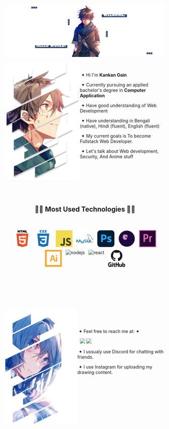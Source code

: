 <img src="./assets/images/herobanner.png">

<br>

<div>
 <div>
  <img src="./assets/images/haruhiro.png" align="left">
  <p align="right">

   &nbsp;
    
   &nbsp;&#10022; Hi I'm **Kankan Gain**

   &nbsp;&#10022; Currently pursuing an applied bachelor's degree in **Computer Application**

   &nbsp;&#10022; Have good understanding of Web Development

   &nbsp;&#10022; Have understanding in Bengali (native), Hindi (fluent), English (fluent)

   &nbsp;&#10022; My current goals is To become Fullstack Web Developer.
   
   &nbsp;&#10022; Let's talk about Web development, Security, And Anime stuff
   
  </p>
 </div>
</div>

<br><br><br><br><br><br>
<h2 align="center">🧑‍💻 Most Used Technologies 🧑‍💻</h2>
<br>
<p align="center">
    <img src="https://github.com/devicons/devicon/blob/v2.16.0/icons/html5/html5-original-wordmark.svg" alt="Html5" width="54" height="54" style="vertical-align:top; margin:4px;">
    <img src="https://github.com/devicons/devicon/blob/v2.16.0/icons/css3/css3-plain-wordmark.svg" alt="CSS3" width="54" height="54" style="vertical-align:top; margin:4px;">
    <img src="https://github.com/devicons/devicon/blob/v2.16.0/icons/javascript/javascript-original.svg" alt="Js" width="54" height="54" style="vertical-align:top; margin:4px;">
    <img src="https://github.com/devicons/devicon/blob/v2.16.0/icons/mysql/mysql-plain-wordmark.svg" alt="Mysql" width="54" height="54" style="vertical-align:top; margin:4px;">
    <img src="https://github.com/devicons/devicon/blob/v2.16.0/icons/photoshop/photoshop-original.svg" alt="Photoshop" width="54" height="54" style="vertical-align:top; margin:4px;">
    <img src="https://github.com/devicons/devicon/blob/v2.16.0/icons/aftereffects/aftereffects-original.svg" alt="AfterEffects" width="54" height="54" style="vertical-align:top; margin:4px;">
    <img src="https://github.com/devicons/devicon/blob/v2.16.0/icons/premierepro/premierepro-original.svg" alt="Premierpro" width="54" height="54" style="vertical-align:top; margin:4px;">
    <img src="https://github.com/devicons/devicon/blob/v2.16.0/icons/illustrator/illustrator-line.svg" alt="Illustrator" width="54" height="54" style="vertical-align:top; margin:4px;">
    <img src="https://cdn.jsdelivr.net/gh/devicons/devicon/icons/nodejs/nodejs-original.svg" alt="nodejs" width="54" height="54" style="vertical-align:top; margin:4px;">
    <img src="https://cdn.jsdelivr.net/gh/devicons/devicon/icons/react/react-original.svg" alt="react" width="54" height="54" style="vertical-align:top; margin:4px;">
    <img src="https://github.com/devicons/devicon/blob/v2.16.0/icons/github/github-original-wordmark.svg" alt="Github" width="54" height="54" style="vertical-align:top; margin:4px;">
</p>
<h2></h2>
<br><br><br><br><br>

<div>
 <div>
  <img src="./assets/images/mary.png" align="left">
  <p align="right">

   &nbsp;
   
   &nbsp;
    
   &nbsp;&#10022; Feel free to reach me at: &#10022;

   &nbsp; 
   <a href="https://discord.com/users/1056813765326291055" target="_blank"><img src="https://img.shields.io/badge/discord-%237289DA.svg?&style=for-the-badge&logo=discord&logoColor=white" /></a>
   <a href="https://www.instagram.com/kankan_gain/" target="_blank"><img src="https://img.shields.io/badge/Instagram-%23E4405F.svg?style=for-the-badge&logo=Instagram&logoColor=white" /></a>

   &nbsp;&#10022; I ussualy use Discord for chatting with friends.
   
   &nbsp;&#10022; I use Instagram for uploading my drawing content.
   
  </p>
 </div>
</div>
